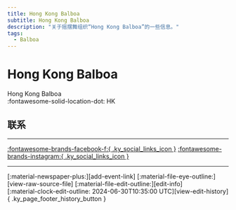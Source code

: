 ```yaml
---
title: Hong Kong Balboa
subtitle: Hong Kong Balboa
description: "关于摇摆舞组织“Hong Kong Balboa”的一些信息。"
tags:
  - Balboa
---
```


# Hong Kong Balboa

Hong Kong Balboa  
:fontawesome-solid-location-dot: HK  


## 联系


---

 [:fontawesome-brands-facebook-f:{ .ky_social_links_icon }](https://www.facebook.com/groups/356823061817248) [:fontawesome-brands-instagram:{ .ky_social_links_icon }](https://instagram.com/hongkongbalboa)

---

<div class="ky_page_footer" markdown>
<div class="ky_page_footer_trailing" markdown="span">
[:material-newspaper-plus:][add-event-link]
[:material-file-eye-outline:][view-raw-source-file]
[:material-file-edit-outline:][edit-info]
</div>
<div class="ky_page_footer_leading" markdown="span">
[:material-clock-edit-outline: 2024-06-30T10:35:00 UTC][view-edit-history]{ .ky_page_footer_history_button }
</div>
</div>

[add-event-link]: https://github.com/swingdance/events/issues/new?assignees=&labels=add+event&projects=&template=02-add_entity.yml&title=%5Bzh_HK%5D%20Add%20Event%3A%20%3CName%3E&region=zh_HK&province=HK&city=HK&org_id=hong-kong-balboa "添加活动"
[view-raw-source-file]: https://github.com/swingdance/orgs/blob/main/zh_HK/hong-kong-balboa.json "查看原始源文件"
[edit-info]: https://github.com/swingdance/orgs/issues/new?assignees=&labels=update+org&projects=&template=03-update_entity.yml&title=%5Bzh_HK%5D%20Update%20Org%3A%20Hong%20Kong%20Balboa&region=zh_HK&id=hong-kong-balboa&name=Hong%20Kong%20Balboa "编辑信息"

[view-edit-history]: https://github.com/swingdance/orgs/commits/main/zh_HK/hong-kong-balboa.json "查看编辑历史"

